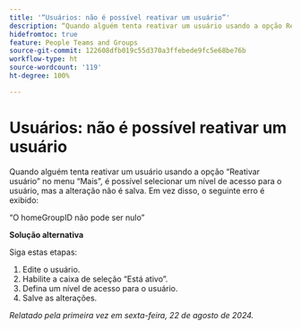 ```yaml
---
title: '“Usuários: não é possível reativar um usuário”'
description: “Quando alguém tenta reativar um usuário usando a opção Reativar usuário do menu Mais, é possível selecionar um nível de acesso para o usuário, mas a alteração não é salva. Em vez disso, um erro é exibido. Uma solução alternativa está disponível.”
hidefromtoc: true
feature: People Teams and Groups
source-git-commit: 122608dfb019c55d370a3ffebede9fc5e68be76b
workflow-type: ht
source-wordcount: '119'
ht-degree: 100%

---
```



# Usuários: não é possível reativar um usuário

Quando alguém tenta reativar um usuário usando a opção “Reativar usuário” no menu “Mais”, é possível selecionar um nível de acesso para o usuário, mas a alteração não é salva. Em vez disso, o seguinte erro é exibido:

“O homeGroupID não pode ser nulo”

**Solução alternativa**

Siga estas etapas:

1. Edite o usuário.
1. Habilite a caixa de seleção “Está ativo”.
1. Defina um nível de acesso para o usuário.
1. Salve as alterações.

_Relatado pela primeira vez em sexta-feira, 22 de agosto de 2024._
